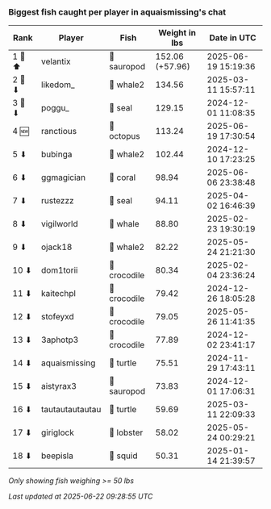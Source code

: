 ### Biggest fish caught per player in aquaismissing's chat
| Rank | Player | Fish | Weight in lbs | Date in UTC |
|------|--------|-----------|---------|-----|
| 1 🥇 ⬆ | velantix | 🦕 sauropod | 152.06 (+57.96) | 2025-06-19 15:19:36 |
| 2 🥈 ⬇ | likedom_ | 🐋 whale2 | 134.56 | 2025-03-11 15:57:11 |
| 3 🥉 ⬇ | poggu_ | 🦭 seal | 129.15 | 2024-12-01 11:08:35 |
| 4 🆕 | ranctious | 🐙 octopus | 113.24 | 2025-06-19 17:30:54 |
| 5 ⬇ | bubinga | 🐋 whale2 | 102.44 | 2024-12-10 17:23:25 |
| 6 ⬇ | ggmagician | 🪸 coral | 98.94 | 2025-06-06 23:38:48 |
| 7 ⬇ | rustezzz | 🦭 seal | 94.11 | 2025-04-02 16:46:39 |
| 8 ⬇ | vigilworld | 🐳 whale | 88.80 | 2025-02-23 19:30:19 |
| 9 ⬇ | ojack18 | 🐋 whale2 | 82.22 | 2025-05-24 21:21:30 |
| 10 ⬇ | dom1torii | 🐊 crocodile | 80.34 | 2025-02-04 23:36:24 |
| 11 ⬇ | kaitechpl | 🐊 crocodile | 79.42 | 2024-12-26 18:05:28 |
| 12 ⬇ | stofeyxd | 🐊 crocodile | 79.05 | 2025-05-26 11:41:35 |
| 13 ⬇ | 3aphotp3 | 🐊 crocodile | 77.89 | 2024-12-02 23:41:17 |
| 14 ⬇ | aquaismissing | 🐢 turtle | 75.51 | 2024-11-29 17:43:11 |
| 15 ⬇ | aistyrax3 | 🦕 sauropod | 73.83 | 2024-12-01 17:06:31 |
| 16 ⬇ | tautautautautau | 🐢 turtle | 59.69 | 2025-03-11 22:09:33 |
| 17 ⬇ | giriglock | 🦞 lobster | 58.02 | 2025-05-24 00:29:21 |
| 18 ⬇ | beepisla | 🦑 squid | 50.31 | 2025-01-14 21:39:57 |

_Only showing fish weighing >= 50 lbs_

_Last updated at 2025-06-22 09:28:55 UTC_